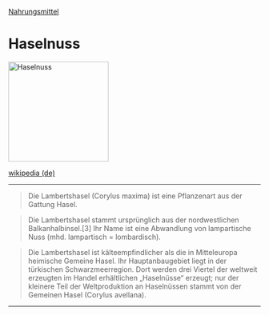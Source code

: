 [Nahrungsmittel](../nahrungsmittel.html)   

# Haselnuss

<img src="https://upload.wikimedia.org/wikipedia/commons/7/74/Hasel_fg01.jpg" height="200" alt="Haselnuss">

[wikipedia (de)](https://de.wikipedia.org/wiki/Lambertshasel)

---

> Die Lambertshasel (Corylus maxima) ist eine Pflanzenart aus der Gattung Hasel.

> Die Lambertshasel stammt ursprünglich aus der nordwestlichen Balkanhalbinsel.[3] Ihr Name ist eine Abwandlung von lampartische Nuss (mhd. lampartisch = lombardisch).

> Die Lambertshasel ist kälteempfindlicher als die in Mitteleuropa heimische Gemeine Hasel. Ihr Hauptanbaugebiet liegt in der türkischen Schwarzmeerregion. Dort werden drei Viertel der weltweit erzeugten im Handel erhältlichen „Haselnüsse“ erzeugt; nur der kleinere Teil der Weltproduktion an Haselnüssen stammt von der Gemeinen Hasel (Corylus avellana).

---
